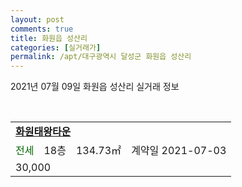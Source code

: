 ```yaml
---
layout: post
comments: true
title: 화원읍 성산리
categories: [실거래가]
permalink: /apt/대구광역시 달성군 화원읍 성산리
---
```


2021년 07월 09일 화원읍 성산리 실거래 정보

<script type="text/javascript">
  google.charts.load('current', {'packages':['corechart']});
  google.charts.setOnLoadCallback(drawChart);

  function drawChart() {
    var data = google.visualization.arrayToDataTable([['거래일', '매매', '전월세', '전매'], ['20-07', 9, 2, 0], ['20-08', 7, 0, 0], ['20-09', 10, 1, 0], ['20-10', 17, 3, 0], ['20-11', 13, 4, 0], ['20-12', 8, 0, 0], ['21-01', 3, 1, 0], ['21-02', 2, 1, 0], ['21-03', 5, 4, 0], ['21-04', 8, 1, 0], ['21-05', 8, 7, 0], ['21-06', 2, 1, 0]]);

    var options = {
      title: '최근 1년간 유형별 거래량 추이',
      legend: { position: 'bottom' }
    };

    var chart = new google.visualization.LineChart(document.getElementById('columnchart_material'));
    chart.draw(data, (options));년간 
  }
</script>

<div id="columnchart_material" style="width: 95%; margin-left: -35px; display: block"></div>
<br>
<table>
  <tr>
    <td colspan="4" style="font-weight: bold;"><a href="https://search.naver.com/search.naver?query=화원읍 성산리 화원태왕타운">화원태왕타운</a></td>
  </tr>
    
  <tr>
    <td><a style="color: darkgreen">전세</a></td>
    <td>18층</td>
    <td>134.73㎡</td>
    <td>계약일 2021-07-03</td>
  </tr>
  <tr>
    <td colspan="4">30,000</td>
  </tr>
    
</table>
    